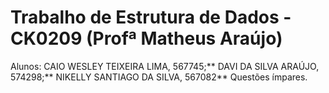 # Trabalho de Estrutura de Dados - CK0209 (Profª Matheus Araújo)
Alunos: CAIO WESLEY TEIXEIRA LIMA, 567745;\**
        DAVI DA SILVA ARAÚJO, 574298;\**
        NIKELLY SANTIAGO DA SILVA, 567082\**
Questões ímpares.
